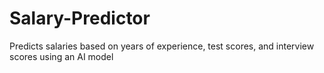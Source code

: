 # Salary-Predictor
Predicts salaries based on years of experience, test scores, and interview scores using an AI model

